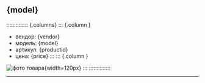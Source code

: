## {model}
:::::::::::::: {.columns}
::: {.column }
* вендор: {vendor}
* модель: {model}
* артикул: {productid}
* цена: {price}
:::
::: {.column }

![фото товара](pic/{product_id}.png){width=120px}
:::
::::::::::::::

* * *    
